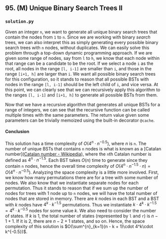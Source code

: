 ## 95. (M) Unique Binary Search Trees II

### `solution.py`

Given an integer `n`, we want to generate all unique binary search trees that contain the nodes from `1` to `n`. Since we are working with binary *search* trees, we can also interpret this as simply generating every possible binary search trees with `n` nodes, without duplicates. We can easily solve this problem through a top-down dynamic programming approach. If we are given some range of nodes, say from `l` to `h`, we know that each node within that range can be a candidate to be the root. If we select a node `i` as the root, all nodes in the range `[l, i-1]` are smaller than `i`, and those in the range `[i+1, h]` are larger than `i`. We want all possible binary search trees for this configuration, so it stands to reason that all possible BSTs with nodes in the range `[l, i-1]` should be the left child of `i`, and vice versa. At this point, we can clearly see that we can recursively apply this algorithm to the ranges `[l, i-1]` and `[i+1, h]` to generate all possible BSTs from them.  

Now that we have a recursive algorithm that generates all unique BSTs for a range of integers, we can see that the recursive function can be called multiple times with the same parameters. The return value given some parameters can be trivially memoized using the built-in decorator `@cache`.  

#### Conclusion

This solution has a time complexity of $O(4^n\cdot n^{-0.5})$, where $n$ is `n`. The number of unique BSTs that contains `n` nodes is what is known as a [Catalan number]([Catalan number - Wikipedia](https://en.wikipedia.org/wiki/Catalan_number#Applications_in_combinatorics)), where the `n`th Catalan number is defined as $4^n\cdot n^{-1.5}$. Each BST takes $O(n)$ time to generate since they contain `n` nodes, hence the overall time complexity of $O(4^n\cdot n^{-1.5}\cdot n) = O(4^n\cdot n^{-0.5})$. Analyzing the space complexity is a little more involved. First, we know how many permutations there are for a tree with some number of nodes. We also know that we instantiate separate nodes for each permutation. Thus it stands to reason that if we sum up the number of nodes for trees with 1 node up to `n` nodes, we will have the total number of nodes that are stored in memory. There are $k$ nodes in each BST and a BST with $k$ nodes have $4^k\cdot k^{-1.5}$ permutations. Thus we instantiate $k\cdot 4^k\cdot k^{-1.5} = 4^k\cdot k^{-0.5}$ nodes for some value $k$. We also need to consider the number of states. If $k$ is $1$, the total number of states (represented by `l` and `r`) is $n - 1 + 1$. If it is $2$, there are $n - 2 + 1$ states, and so on. Hence, the space complexity of this solution is $O(\sum^{n}_{k=1}(n - k + 1)\cdot 4^k\cdot k^{-0.5})$.  


